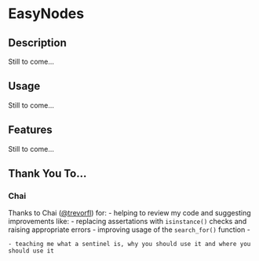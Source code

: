 # EasyNodes

## Description
Still to come...

## Usage
Still to come...

## Features
Still to come...

## Thank You To...

### Chai
Thanks to Chai ([@trevorfl](https://gist.github.com/trevorflahardy)) for:
    - helping to review my code and suggesting improvements like:
        - replacing assertations with `isinstance()` checks and raising appropriate errors
        - improving usage of the `search_for()` function
        - 
    
    - teaching me what a sentinel is, why you should use it and where you should use it